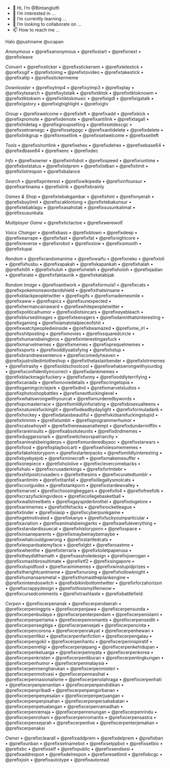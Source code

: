 - 👋 Hi, I’m @Bintanglutfi
- 👀 I’m interested in ...
- 🌱 I’m currently learning ...
- 💞️ I’m looking to collaborate on ...
- 📫 How to reach me ...

<!---
Bintanglutfi/Bintanglutfi is a ✨ special ✨ repository because its `README.md` (this file) appears on your GitHub profile.
You can click the Preview link to take a look at your changes.
--->

Halo @pushname @ucapan
   
*Anonymous*
• @prefixanonymous
• @prefixstart
• @prefixnext
• @prefixleave

*Convert*
• @prefixsticker
• @prefixstickerwm
• @prefixtelestick
• @prefixsgif
• @prefixtoimg
• @prefixtovideo
• @prefixtakestick
• @prefixattp
• @prefixstickermeme

*Downloader*
• @prefixytmp4
• @prefixytmp3
• @prefixplay
• @prefixytsearch
• @prefixytstalk
• @prefixtiktok
• @prefixtiktoknowm
• @prefixtiktokwm
• @prefixtiktokmusic
• @prefixigdl
• @prefixigstalk
• @prefixigstory
• @prefixighighlight
• @prefixigtv

*Group*
• @prefixwelcome
• @prefixleft
• @prefixadd
• @prefixkick
• @prefixpromote
• @prefixdemote
• @prefixantilink
• @prefixtagall
• @prefixhidetag
• @prefixgroupsetting
• @prefixsetdescgc
• @prefixsetnamegc
• @prefixsetppgc
• @prefixantidelete
• @prefixdelete
• @prefixlinkgrup
• @prefixresetlink
• @prefixsetwelcome
• @prefixsetleft

*Tools*
• @prefixshortlink
• @prefixehex
• @prefixdehex
• @prefixebase64
• @prefixdbase64
• @prefixenc
• @prefixdec

*Info*
• @prefixowner
• @prefixinfobot
• @prefixspeed
• @prefixruntime
• @prefixbotstatus
• @prefixlistprem
• @prefixlistban
• @prefixlimit
• @prefixlistrespon
• @prefixbalance

*Search*
• @prefixpinterest
• @prefixwikipedia
• @prefixinfounsur
• @prefixartinama
• @prefixlirik
• @prefixbrainly

*Games & Shop*
• @prefixtebakgambar
• @prefixhint
• @prefixnyerah
• @prefixbuylimit
• @prefixcaklontong
• @prefixtebakunsur
• @prefixtebaklagu
• @prefixasahotak
• @prefixsusunkalimat
• @prefixsusunkata

*Multiplayer Game*
• @prefixtictactoe
• @prefixwerewolf 

*Voice Changer*
• @prefixbass
• @prefixblown
• @prefixdeep
• @prefixearrape
• @prefixfast
• @prefixfat
• @prefixnightcore
• @prefixreverse
• @prefixrobot
• @prefixslow
• @prefixsmooth
• @prefixtupai

*Random*
• @prefixrandomanime
• @prefixwaifu
• @prefixneko
• @prefixloli
• @prefixhusbu
• @prefixapakah
• @prefixkapankah
• @prefixhalah
• @prefixhilih
• @prefixhuluh
• @prefixheleh
• @prefixholoh
• @prefixjadian
• @prefixrate
• @prefixfaktaunik
• @prefixkatabijak

*Random Image*
• @prefixantiwork
• @prefixformula1
• @prefixcats
• @prefixpokemonswordandshield
• @prefixthatsinsane
• @prefixblackpeopletwitter
• @prefixgifs
• @prefixmademesmile
• @prefixaww
• @prefixpics
• @prefixunexpected
• @prefixhermancainaward
• @prefixwhitepeopletwitter
• @prefixpoliticalhumor
• @prefixidiotsincars
• @prefixeyebleach
• @prefixblursedimages
• @prefixteenagers
• @prefixdamnthatsinteresting
• @prefixgaming
• @prefixiamatotalpieceofshit
• @prefixwatchpeopledieinside
• @prefixbeamazed
• @prefixme_irl
• @prefixshitposting
• @prefixmovies
• @prefixsquaredcircle
• @prefixhumansbeingbros
• @prefixinterestingasfuck
• @prefixmarvelmemes
• @prefixmemes
• @prefixprequelmemes
• @prefixsports
• @prefixoddlysatisfying
• @prefixholup
• @prefixbrandnewsentence
• @prefixcomedyheaven
• @prefixjustrolledintotheshop
• @prefixthelastairbender
• @prefixlotrmemes
• @prefixtrashy
• @prefixoldschoolcool
• @prefixwhatswrongwithyourdog
• @prefixconfidentlyincorrect
• @prefixdankmemes
• @prefixblackmagicfuckery
• @prefixfunny
• @prefixoddlyterrifying
• @prefixcanada
• @prefixmoviedetails
• @prefixcringetopia
• @prefixgamingcirclejerk
• @prefixdnd
• @prefixmarvelstudios
• @prefixphotoshopbattles
• @prefixnextfuckinglevel
• @prefixwhatswrongwithyourcat
• @prefixmurderedbywords
• @prefixpcmasterrace
• @prefixmildlyinfuriating
• @prefixbisexualteens
• @prefixnatureisfuckinglit
• @prefixdeadbydaylight
• @prefixformuladank
• @prefixhockey
• @prefixdataisbeautiful
• @prefixkidsarefuckingstupid
• @prefixhmmm
• @prefixtumblr
• @prefixprogrammerhumor
• @prefixcatswhoyell
• @prefixtherewasanattempt
• @prefixdundermifflin
• @prefixrareinsults
• @prefixabsoluteunits
• @prefixdndmemes
• @prefixduggarssnark
• @prefixwitchesvspatriarchy
• @prefixanimalsbeingderps
• @prefixmurderedbyaoc
• @prefixstarwars
• @prefixfood
• @prefixplayboicarti
• @prefixwholesomememes
• @prefixfakehistoryporn
• @prefixstarterpacks
• @prefixmildlyinteresting
• @prefixbyebyejob
• @prefixminecraft
• @prefixmakemesuffer
• @prefixonepiece
• @prefixhololive
• @prefixclevercomebacks
• @prefixhalo
• @prefixcrusaderkings
• @prefixfortnitebr
• @prefixshitpostcrusaders
• @prefixthesims
• @prefixcuratedtumblr
• @prefixantimlm
• @prefixtitanfall
• @prefixillegallysmolcats
• @prefixcoolguides
• @prefixtankporn
• @prefixstardewvalley
• @prefixmarvel
• @prefixchoosingbeggars
• @prefixfo4
• @prefixfreefolk
• @prefixcrazyfuckingvideos
• @prefixcollegebasketball
• @prefixwallstreetbets
• @prefixgayspiderbrothel
• @prefixdogelore
• @prefixanimemes
• @prefixlifehacks
• @prefixrocketleague
• @prefixtinder
• @prefixiasip
• @prefixcyberpunkgame
• @prefixgetmotivated
• @prefixkanye
• @prefixfuckyouinparticular
• @prefixaviation
• @prefixanimalsbeingjerks
• @prefixawfuleverything
• @prefixstandardissuecat
• @prefixhistoryporn
• @prefixspace
• @prefixinsaneparents
• @prefixmaybemaybemaybe
• @prefixwhatcouldgowrong
• @prefixstartledcats
• @prefixleopardsatemyface
• @prefixlgbt
• @prefixroastme
• @prefixwhenthe
• @prefixterraria
• @prefixtoiletpaperusa
• @prefixtheydidthemath
• @prefixassholedesign
• @prefixjoerogan
• @prefixsmashbrosultimate
• @prefixtf2
• @prefixsingapore
• @prefixstupidfood
• @prefixraimimemes
• @prefixwinstupidprizes
• @prefixtherightcantmeme
• @prefixnursing
• @prefixhollowknight
• @prefixhumansaremetal
• @prefixthomastheplankengine
• @prefixnintendoswitch
• @prefixbikinibottomtwitter
• @prefixforzahorizon
• @prefixcrappydesign
• @prefixthisismylifemeow
• @prefixcursedcomments
• @prefixtrashtaste
• @prefixbattlefield

*Cerpen*
• @prefixcerpenanak
• @prefixcerpendaerah
• @prefixcerpeninggris
• @prefixcerpenjawa
• @prefixcerpensunda
• @prefixcerpenbudaya
• @prefixcerpenterpendam
• @prefixcerpenislami
• @prefixcerpenpertama
• @prefixcerpenromantis
• @prefixcerpensedih
• @prefixcerpensegitiga
• @prefixcerpensejati
• @prefixcerpencinta
• @prefixcerpencorona
• @prefixcerpenrakyat
• @prefixcerpenhewan
• @prefixcerpenfiksi
• @prefixcerpenfanfiction
• @prefixcerpengalau
• @prefixcerpengokil
• @prefixcerpenhantu
• @prefixcerpeninspiratif
• @prefixcerpenreligi
• @prefixcerpenjepang
• @prefixcerpenkehidupan
• @prefixcerpenkeluarga
• @prefixcerpennyata
• @prefixcerpenkorea
• @prefixcerpenkristen
• @prefixcerpenliburan
• @prefixcerpenlingkungan
• @prefixcerpenhumor
• @prefixcerpenmalaysia
• @prefixcerpenmengharukan
• @prefixcerpenmisteri
• @prefixcerpenmotivasi
• @prefixcerpennasihat
• @prefixcerpennasionalisme
• @prefixcerpenolahraga
• @prefixcerpenhati
• @prefixcerpenpenantian
• @prefixcerpenpendidikan
• @prefixcerpenpribadi
• @prefixcerpenpengorbanan
• @prefixcerpenpenyesalan
• @prefixcerpenperjuangan
• @prefixcerpenperpisahan
• @prefixcerpenpersahabatan
• @prefixcerpenpetualangan
• @prefixcerpenramadhan
• @prefixcerpenremaja
• @prefixcerpenrenungan
• @prefixcerpenrindu
• @prefixcerpenrohani
• @prefixcerpenromantis
• @prefixcerpensastra
• @prefixcerpensejarah
• @prefixcerpenlive
• @prefixcerpenterjemahan
• @prefixcerpenaksi

*Owner*
• @prefixclearall
• @prefixaddprem
• @prefixdelprem
• @prefixban
• @prefixunban
• @prefixsetnamebot
• @prefixsetppbot
• @prefixsetbio
• @prefixbc
• @prefixself
• @prefixpublic
• @prefixsendsesi
• @prefixaddrespon
• @prefixdelrespon
• @prefixresetlimit
• @prefixbcgc
• @prefixjoin
• @prefixautotype
• @prefixautoread

